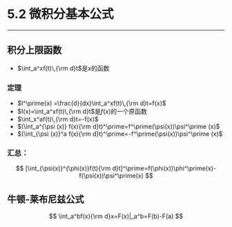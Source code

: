 # 5.2 微积分基本公式
---
## 积分上限函数
- $\int_a^xf(t)\,{\rm d}t$是$x$的函数
### 定理
- $I^\prime(x) =\frac{d}{dx}\int_a^xf(t)\,{\rm d}t=f(x)$
- $I(x)=\int_a^xf(t)\,{\rm d}t$是$f(x)$的一个原函数
- $\int_x^af(t)\,{\rm d}t=-f(x)$
- $(\int_a^{\psi (x)} f(x){\rm d}t)^\prime=f^\prime(\psi(x))\psi^\prime (x)$
- $(\int_{\psi (x)}^a f(x){\rm d}t)^\prime=-f^\prime(\psi(x))\psi^\prime (x)$
### 汇总：
$$
[\int_{\psi(x)}^{\phi(x)}f(t){\rm d}t]^\prime=f(\phi(x))\phi^\prime(x)-f(\psi(x))\psi^\prime(x)
$$
## 牛顿-莱布尼兹公式
$$
\int_a^bf(x){\rm d}x=F(x)|_a^b=F(b)-F(a)
$$
